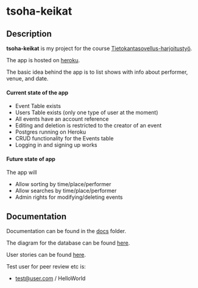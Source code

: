 # tsoha-keikat

## Description
**tsoha-keikat** is my project for the course [Tietokantasovellus-harjoitustyö](https://materiaalit.github.io/tsoha-20/).

The app is hosted on [heroku](https://tsoha-keikat.herokuapp.com/).

The basic idea behind the app is to list shows with info about performer, venue, and date.

#### Current state of the app

* Event Table exists
* Users Table exists (only one type of user at the moment)
* All events have an account reference
* Editing and deletion is restricted to the creator of an event
* Postgres running on Heroku
* CRUD functionality for the Events table
* Logging in and signing up works

#### Future state of app
The app will
* Allow sorting by time/place/performer
* Allow searches by time/place/performer
* Admin rights for modifying/deleting events

## Documentation
Documentation can be found in the [docs](/docs) folder.

The diagram for the database can be found [here](/docs/Diagram.png).

User stories can be found [here](/docs/stories.md).

Test user for peer review etc is:
* test@user.com / HelloWorld
